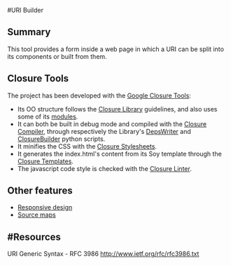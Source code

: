 #URI Builder

## Summary
This tool provides a form inside a web page in which a URI can be split into its components or built from them.

## Closure Tools
The project has been developed with the [Google Closure Tools](https://developers.google.com/closure/):
* Its OO structure follows the [Closure Library](https://developers.google.com/closure/library/) guidelines, and also uses some of its [modules](http://closure-library.googlecode.com/svn/docs/index.html).
* It can both be built in debug mode and compiled with the [Closure Compiler](https://developers.google.com/closure/compiler/), through respectively the Library's [DepsWriter](https://developers.google.com/closure/library/docs/depswriter) and [ClosureBuilder](https://developers.google.com/closure/library/docs/closurebuilder) python scripts.
* It minifies the CSS with the [Closure Stylesheets](https://code.google.com/p/closure-stylesheets/).
* It generates the index.html's content from its Soy template through the [Closure Templates](https://developers.google.com/closure/templates).
* The javascript code style is checked with the [Closure Linter](https://developers.google.com/closure/utilities/).

## Other features
* [Responsive design](http://en.wikipedia.org/wiki/Responsive_web_design)
* [Source maps](http://www.html5rocks.com/en/tutorials/developertools/sourcemaps/)

#Resources
---------
URI Generic Syntax - RFC 3986
http://www.ietf.org/rfc/rfc3986.txt
